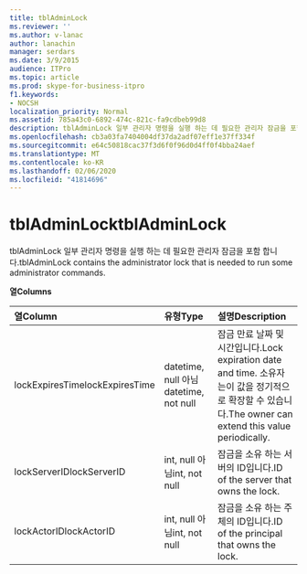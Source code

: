 ```yaml
---
title: tblAdminLock
ms.reviewer: ''
ms.author: v-lanac
author: lanachin
manager: serdars
ms.date: 3/9/2015
audience: ITPro
ms.topic: article
ms.prod: skype-for-business-itpro
f1.keywords:
- NOCSH
localization_priority: Normal
ms.assetid: 785a43c0-6892-474c-821c-fa9cdbeb99d8
description: tblAdminLock 일부 관리자 명령을 실행 하는 데 필요한 관리자 잠금을 포함 합니다.
ms.openlocfilehash: cb3a03fa7404004df37da2adf07eff1e37ff334f
ms.sourcegitcommit: e64c50818cac37f3d6f0f96d0d4ff0f4bba24aef
ms.translationtype: MT
ms.contentlocale: ko-KR
ms.lasthandoff: 02/06/2020
ms.locfileid: "41814696"
---
```

# <a name="tbladminlock"></a><span data-ttu-id="1b7be-103">tblAdminLock</span><span class="sxs-lookup"><span data-stu-id="1b7be-103">tblAdminLock</span></span>
 
<span data-ttu-id="1b7be-104">tblAdminLock 일부 관리자 명령을 실행 하는 데 필요한 관리자 잠금을 포함 합니다.</span><span class="sxs-lookup"><span data-stu-id="1b7be-104">tblAdminLock contains the administrator lock that is needed to run some administrator commands.</span></span>
  
<span data-ttu-id="1b7be-105">**열**</span><span class="sxs-lookup"><span data-stu-id="1b7be-105">**Columns**</span></span>

|<span data-ttu-id="1b7be-106">**열**</span><span class="sxs-lookup"><span data-stu-id="1b7be-106">**Column**</span></span>|<span data-ttu-id="1b7be-107">**유형**</span><span class="sxs-lookup"><span data-stu-id="1b7be-107">**Type**</span></span>|<span data-ttu-id="1b7be-108">**설명**</span><span class="sxs-lookup"><span data-stu-id="1b7be-108">**Description**</span></span>|
|:-----|:-----|:-----|
|<span data-ttu-id="1b7be-109">lockExpiresTime</span><span class="sxs-lookup"><span data-stu-id="1b7be-109">lockExpiresTime</span></span>  <br/> |<span data-ttu-id="1b7be-110">datetime, null 아님</span><span class="sxs-lookup"><span data-stu-id="1b7be-110">datetime, not null</span></span>  <br/> |<span data-ttu-id="1b7be-111">잠금 만료 날짜 및 시간입니다.</span><span class="sxs-lookup"><span data-stu-id="1b7be-111">Lock expiration date and time.</span></span> <span data-ttu-id="1b7be-112">소유자는이 값을 정기적으로 확장할 수 있습니다.</span><span class="sxs-lookup"><span data-stu-id="1b7be-112">The owner can extend this value periodically.</span></span>  <br/> |
|<span data-ttu-id="1b7be-113">lockServerID</span><span class="sxs-lookup"><span data-stu-id="1b7be-113">lockServerID</span></span>  <br/> |<span data-ttu-id="1b7be-114">int, null 아님</span><span class="sxs-lookup"><span data-stu-id="1b7be-114">int, not null</span></span>  <br/> |<span data-ttu-id="1b7be-115">잠금을 소유 하는 서버의 ID입니다.</span><span class="sxs-lookup"><span data-stu-id="1b7be-115">ID of the server that owns the lock.</span></span>  <br/> |
|<span data-ttu-id="1b7be-116">lockActorID</span><span class="sxs-lookup"><span data-stu-id="1b7be-116">lockActorID</span></span>  <br/> |<span data-ttu-id="1b7be-117">int, null 아님</span><span class="sxs-lookup"><span data-stu-id="1b7be-117">int, not null</span></span>  <br/> |<span data-ttu-id="1b7be-118">잠금을 소유 하는 주체의 ID입니다.</span><span class="sxs-lookup"><span data-stu-id="1b7be-118">ID of the principal that owns the lock.</span></span>  <br/> |
   


